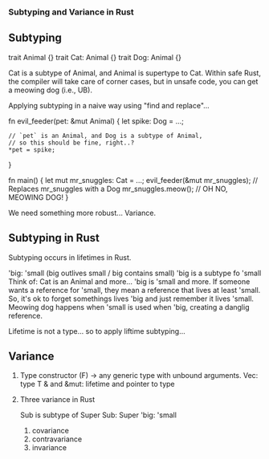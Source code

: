 ### Subtyping and Variance in Rust

## Subtyping

trait Animal {}
trait Cat: Animal {}
trait Dog: Animal {}

Cat is a subtype of Animal, and Animal is supertype to Cat.
Within safe Rust, the compiler will take care of corner cases,
but in unsafe code, you can get a meowing dog (i.e., UB).

Applying subtyping in a naive way using "find and replace"...

fn evil_feeder(pet: &mut Animal) {
    let spike: Dog = ...;

    // `pet` is an Animal, and Dog is a subtype of Animal,
    // so this should be fine, right..?
    *pet = spike;
}

fn main() {
    let mut mr_snuggles: Cat = ...;
    evil_feeder(&mut mr_snuggles);  // Replaces mr_snuggles with a Dog
    mr_snuggles.meow();             // OH NO, MEOWING DOG!
}

We need something more robust... Variance.

## Subtyping in Rust

Subtyping occurs in lifetimes in Rust.

'big: 'small (big outlives small / big contains small)
    'big is a subtype fo 'small
        Think of: Cat is an Animal and more... 'big is 'small and more.
If someone wants a reference for 'small, they mean a reference that lives
at least 'small. So, it's ok to forget somethings lives 'big and just
remember it lives 'small. Meowing dog happens when 'small is used when
'big, creating a danglig reference.

Lifetime is not a type... so to apply liftime subtyping...

## Variance

1. Type constructor (F<T>) -> any generic type with unbound arguments.
    Vec: type T
    & and &mut: lifetime and pointer to type

2. Three variance in Rust

    Sub is subtype of Super
    Sub: Super
    'big: 'small

    1. covariance
    2. contravariance
    3. invariance
